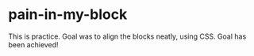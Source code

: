 # pain-in-my-block
This is practice.
Goal was to align the blocks neatly, using CSS.
Goal has been achieved! 
